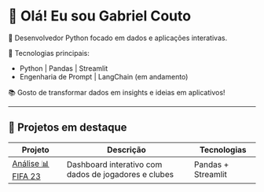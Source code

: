 # 👋 Olá! Eu sou Gabriel Couto

🎯 Desenvolvedor Python focado em dados e aplicações interativas.

🔧 Tecnologias principais:
- Python | Pandas | Streamlit
- Engenharia de Prompt | LangChain (em andamento)

📚 Gosto de transformar dados em insights e ideias em aplicativos!

---

## 🚀 Projetos em destaque

| Projeto | Descrição | Tecnologias |
|--------|------------|--------------|
[Análise 📊 FIFA 23](https://github.com/gcoutopro-bit/streamlit_fifa_deploy)| Dashboard interativo com dados de jogadores e clubes| Pandas + Streamlit |
